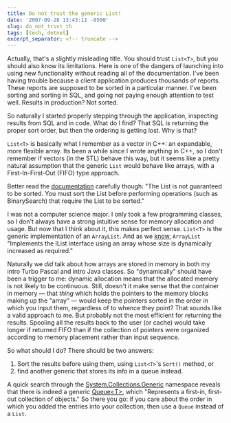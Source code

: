 ```yaml
---
title: Do not trust the generic List!
date: '2007-09-28 13:43:11 -0500'
slug: do_not_trust_th
tags: [tech, dotnet]
excerpt_separator: <!-- truncate -->
---
```


Actually, that's a slightly misleading title. You should trust `List<T>`,
but you should also know its limitations. Here is one of the dangers of
launching into using new functionality without reading all of the documentation.
I've been having trouble because a client application produces thousands of
reports. These reports are supposed to be sorted in a particular manner. I've
been sorting and sorting in SQL, and going not paying enough attention to test
well. Results in production? Not sorted.

So naturally I started properly stepping through the application, inspecting
results from SQL and in code. What do I find? That SQL is returning the proper
sort order, but then the ordering is getting lost. Why is that?

<!-- truncate -->

`List<T>` is basically what I remember as a vector in C++: an expandable,
more flexible array. Its been a while since I wrote anything in C++, so I don't
remember if vectors (in the STL) behave this way, but it seems like a pretty
natural assumption that the generic `List` would behave like arrays, with a
First-In-First-Out (FIFO) type approach.

Better read the [documentation](http://msdn2.microsoft.com/en-us/library/6sh2ey19(vs.80).aspx)
carefully though: "The List is not guaranteed to be sorted. You must sort the
List before performing operations (such as BinarySearch) that require the List
to be sorted."

I was not a computer science major. I only took a few programming classes, so I
don't always have a strong intuitive sense for memory allocation and usage. But
now that I think about it, this makes perfect sense. `List<T>` is the
generic implementation of an `ArrayList`. And as we [know](http://msdn2.microsoft.com/en-us/library/system.collections.arraylist(VS.80).aspx),
`ArrayList` "Implements the IList interface using an array whose size is
dynamically increased as required."

Naturally we _did_ talk about how arrays are stored in memory in both my intro
Turbo Pascal and intro Java classes. So "dynamically" should have been a trigger
to me: dynamic allocation means that the allocated memory is not likely to be
continuous. Still, doesn't it make sense that the container in memory &mdash;
that _thing_ which holds the pointers to the memory blocks making up the "array"
&mdash; would keep the pointers sorted in the order in which you input them,
regardless of to whence they point? That sounds like a valid approach to me. But
probably not the most efficient for returning the results. Spooling all the
results back to the user (or cache) would take longer if returned FIFO than if
the collection of pointers were organized according to memory placement rather
than input sequence.

So what should I do? There should be two answers:

1. Sort the results before using them, using `List<T>`'s `Sort()` method, or
1. find another generic that stores its info in a queue instead.

A quick search through the
[System.Collections.Generic](http://msdn2.microsoft.com/en-us/library/system.collections.generic.aspx)
namespace reveals that there is indeed a generic
[Queue&lt;T&gt;](http://msdn2.microsoft.com/en-us/library/7977ey2c.aspx), which
"Represents a first-in, first-out collection of objects." So there you go: if
you care about the order in which you added the entries into your collection,
then use a `Queue` instead of a `List`.
